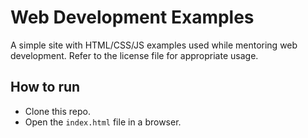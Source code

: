 # Web Development Examples

A simple site with HTML/CSS/JS examples used while mentoring web development. Refer to the license file for appropriate usage. 

## How to run 

* Clone this repo.
* Open the `index.html` file in a browser.
